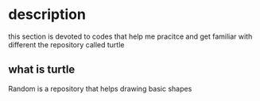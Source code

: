 # description

this section is devoted to codes that help me pracitce and get familiar with different the repository called turtle

## what is turtle
Random is a repository that helps drawing basic shapes